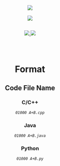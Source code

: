 <div align="center"><a href="https://www.acmicpc.net/user/banlxx"><img src="https://d2gd6pc034wcta.cloudfront.net/images/logo@2x.png"></a></div>
<br />
<div align="center"><img src="https://hits.seeyoufarm.com/api/count/incr/badge.svg?url=https%3A%2F%2Fgithub.com%2Fkimbank%2FBOJ&count_bg=%2379C83D&title_bg=%23555555&icon=&icon_color=%23E7E7E7&title=view&edge_flat=false"/></div>
<br />
<p align="center">
  <a href="https://www.acmicpc.net/user/banlxx">
    <img src="http://mazassumnida.wtf/api/v2/generate_badge?boj=banlxx" style="float: center">
  </a>
  <a href="https://solved.ac/profile/banlxx">
    <img src="https://mazandi.herokuapp.com/api?handle=banlxx&theme=dark" style="float: center">
  </a>
</p>
<br /><br />


<h1 align="center"><strong>Format</strong></h1>

<h2 align="center"><strong>Code File Name</strong></h3>

<h3 align="center">C/C++</h3>
<div align="center">
  <em><code>01000 A+B.cpp</code></em>
</div>

<h3 align="center">Java</h3>
<div align="center">
  <em><code>01000 A+B.java</code></em>
</div>

<h3 align="center">Python</h3>
<div align="center">
  <em><code>01000 A+B.py</code></em>
</div>

<br/>
<br/>